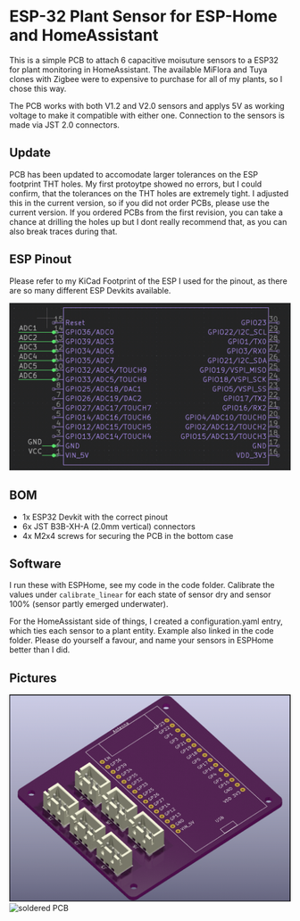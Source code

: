 # ESP-32 Plant Sensor for ESP-Home and HomeAssistant

This is a simple PCB to attach 6 capacitive moisuture sensors to a ESP32 for plant monitoring in HomeAssistant. The available MiFlora and Tuya clones with Zigbee were to expensive to purchase for all of my plants, so I chose this way. 

The PCB works with both V1.2 and V2.0 sensors and applys 5V as working voltage to make it compatible with either one. Connection to the sensors is made via JST 2.0 connectors. 

## Update
PCB has been updated to accomodate larger tolerances on the ESP footprint THT holes. My first protoytpe showed no errors, but I could confirm, that the tolerances on the THT holes are extremely tight. I adjusted this in the current version, so if you did not order PCBs, please use the current version. If you ordered PCBs from the first revision, you can take a chance at drilling the holes up but I dont really recommend that, as you can also break traces during that. 

## ESP Pinout
Please refer to my KiCad Footprint of the ESP I used for the pinout, as there are so many different ESP Devkits available. 

![Pinout](https://github.com/exen904/ESP32-Plant-Sensor/blob/master/Pictures/pinout.png)

## BOM
- 1x ESP32 Devkit with the correct pinout
- 6x JST B3B-XH-A (2.0mm vertical) connectors
- 4x M2x4 screws for securing the PCB in the bottom case

## Software
I run these with ESPHome, see my code in the code folder. Calibrate the values under `calibrate_linear` for each state of sensor dry and sensor 100% (sensor partly emerged underwater).

For the HomeAssistant side of things, I created a configuration.yaml entry, which ties each sensor to a plant entity. Example also linked in the code folder. Please do yourself a favour, and name your sensors in ESPHome better than I did.

## Pictures
![PCB render](https://github.com/exen904/ESP32-Plant-Sensor/blob/master/Pictures/ESP%20Plants.png)
![soldered PCB](https://github.com/exen904/ESP32-Plant-Sensor/blob/master/Pictures/plant4.jpg)